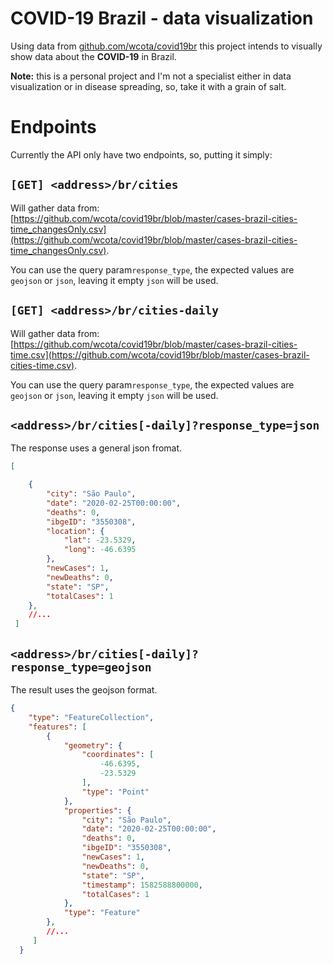 # COVID-19 Brazil - data visualization

Using data from [github.com/wcota/covid19br](https://github.com/wcota/covid19br) this project intends to visually show data about the **COVID-19**  in Brazil.

**Note:** this is a personal project  and I'm not a specialist either in data visualization or in disease spreading, so, take it with a grain of salt.


# Endpoints

Currently the API only have two endpoints, so, putting it simply:


## `[GET] <address>/br/cities`

Will gather data from: [https://github.com/wcota/covid19br/blob/master/cases-brazil-cities-time_changesOnly.csv](https://github.com/wcota/covid19br/blob/master/cases-brazil-cities-time_changesOnly.csv).

You can use the query param`response_type`, the expected values are `geojson` or `json`, leaving it empty `json` will be used.



## `[GET] <address>/br/cities-daily`

Will gather data from: [https://github.com/wcota/covid19br/blob/master/cases-brazil-cities-time.csv](https://github.com/wcota/covid19br/blob/master/cases-brazil-cities-time.csv).

You can use the query param`response_type`, the expected values are `geojson` or `json`, leaving it empty `json` will be used.



## `<address>/br/cities[-daily]?response_type=json`

The response uses a general json fromat.

```json
[

    {
        "city": "São Paulo",
        "date": "2020-02-25T00:00:00",
        "deaths": 0,
        "ibgeID": "3550308",
        "location": {
            "lat": -23.5329,
            "long": -46.6395
        },
        "newCases": 1,
        "newDeaths": 0,
        "state": "SP",
        "totalCases": 1
    },
    //...
 ]
```



## `<address>/br/cities[-daily]?response_type=geojson`

The result uses the geojson format.

```json
{
    "type": "FeatureCollection",
    "features": [
        {
            "geometry": {
                "coordinates": [
                    -46.6395,
                    -23.5329
                ],
                "type": "Point"
            },
            "properties": {
                "city": "São Paulo",
                "date": "2020-02-25T00:00:00",
                "deaths": 0,
                "ibgeID": "3550308",
                "newCases": 1,
                "newDeaths": 0,
                "state": "SP",
                "timestamp": 1582588800000,
                "totalCases": 1
            },
            "type": "Feature"
        },
        //...
     ]
  }
```